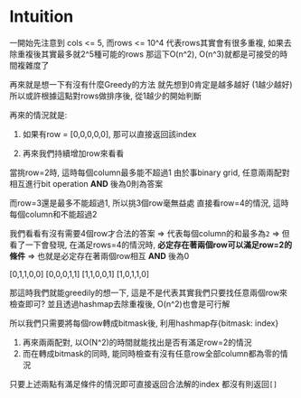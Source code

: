 # Intuition

一開始先注意到 cols <= 5, 而rows <= 10^4
代表rows其實會有很多重複, 如果去除重複後其實最多就2^5種可能的rows
那這下O(n^2), O(n^3)就都是可接受的時間複雜度了

再來就是想一下有沒有什麼Greedy的方法
就先想到0肯定是越多越好 (1越少越好)
所以或許根據這點對rows做排序後, 從1越少的開始判斷

再來的情況就是:
1. 如果有row = [0,0,0,0,0], 那可以直接返回該index

2. 再來我們持續增加row來看看

當挑row=2時, 這時每個column最多能不超過1
由於事binary grid, 任意兩兩配對相互進行bit operation **AND** 後為0則為答案

而row=3還是最多不能超過1, 所以挑3個row毫無益處
直接看row=4的情況, 這時每個column和不能超過2

我們看看有沒有需要4個row才合法的答案
=> 代表每個column的和最多為`2`
=> 但看了一下會發現, 在滿足rows=4的情況時, **必定存在著兩個row可以滿足row=2的條件**
=> 也就是必定存在著兩個row相互 **AND** 後為0

[0,1,1,0,0]
[0,0,0,1,1]
[1,1,0,0,1]
[1,0,1,1,0]

那這時我們就能greedily的想一下, 這是不是代表其實我們只要找任意兩個row來檢查即可?
並且透過hashmap去除重複後, O(n^2)也會是可行解

所以我們只需要將每個row轉成bitmask後, 利用hashmap存{bitmask: index}
1. 再來兩兩配對, 以O(N^2)的時間就能找出是否有滿足row=2的情況
2. 而在轉成bitmask的同時, 能同時檢查有沒有任意row全部column都為零的情況

只要上述兩點有滿足條件的情況即可直接返回合法解的index
都沒有則返回`[]`